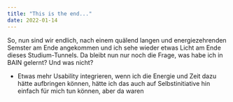 ```yaml
---
title: "This is the end..."
date: 2022-01-14
---
```


So, nun sind wir endlich, nach einem quälend langen und energiezehrenden Semster am Ende angekommen und ich sehe wieder etwas Licht am Ende dieses Studium-Tunnels. Da bleibt nun nur noch die Frage, was habe ich in BAIN gelernt? Und was nicht? 

- Etwas mehr Usability integrieren, wenn ich die Energie und Zeit dazu hätte aufbringen können, hätte ich das auch auf Selbstinitiative hin einfach für mich tun können, aber da waren
